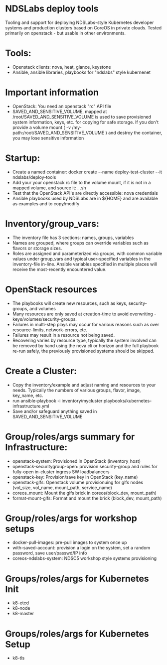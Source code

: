 # NDSLabs deploy tools
Tooling and support for deploying NDSLabs-style Kubernetes developer systems and production clusters based on CoreOS in private clouds.
Tested primarily on openstack - but usable in other environments.

# Tools:
  * Openstack clients: nova, heat, glance, keystone 
  * Ansible, ansible libraries, playbooks for "ndslabs" style kubernenet

# Important information
  * OpenStack:  You need an openstack "rc" API file
  * SAVED_AND_SENSITIVE_VOLUME, mapped at /root/SAVED_AND_SENSITIVE_VOLUME is used to save provisioned system information, keys, etc. for copying for safe storage.  If you don't provide a volume mount ( -v /my-path:/root/SAVED_AND_SENSITIVE_VOLUME ) and destroy the container, you may lose sensitive information

# Startup:
  * Create a named container:  docker create --name deploy-test-cluster --it ndslabs/deploy-tools 
  * Add your your openstack rc file to the volume mount, if it is not in a mapped volume, and source it: . <my-rc>.sh
  * Test that the OpenStack API's are directly accessible: nova credentials
  * Ansible playbooks used by NDSLabs are in ${HOME} and are available as examples and to copy/modify

# Inventory/group_vars:
  * The inventory file has 3 sections: names, groups, variables
  * Names are grouped, where groups can override variables such as flavors or storage sizes.
  * Roles are assigned and parameterized via groups, with common variable values under group_vars and typical user-specified variables in the inventory-file in-line.   Ansible variables specified in multiple places will receive the most-recently encountered value.

# OpenStack resources
  * The playbooks will create new resources, such as keys, security-groups, and volumes
  * Many resources are only saved at creation-time to avoid overwriting - keys/volumes/security-groups.
  * Failures in multi-step plays may occur for various reasons such as over resource-limits, network-errors, etc.
  * Failures may result in a resource not being saved.  
  * Recovering varies by resource type, typically the system involved can be removed by hand using the nova cli or horizon and the full playbook re-run safely, the previously provisioned systems should be skipped.

# Create a Cluster:
  * Copy the inventory/example and adjust naming and resources to your needs.   Typically the numbers of various groups, flavor, image, key_name, etc.    
  * run ansible-playbook -i inventory/mycluster playbooks/kubernetes-infrastructure.yml
  * Save and/or safeguard anything saved in SAVED_AND_SENSITIVE_VOLUME

# Group/roles/args summary for Infrastructure:
  * openstack-system: Provisioned in OpenStack (inventory_host)
  * openstack-securitygroup-open:   provision security-group and rules for fully-open in-cluster ingress SW loadbalancers
  * openstack-key:   Provision/save key in OpenStack (key_name)
  * openstack-glfs:   Openstack volume provisionuing for glfs nodes (vol_size, vol_name, mount_path, service_name)
  * coreos_mount: Mount the glfs brick in coreos(block_dev, mount_path)
  * format-mount-glfs:  Format and mount the brick (block_dev, mount_path)
# Group/roles/args for workshop setups
  * docker-pull-images:  pre-pull images to system once up
  * with-saved-account: provision a login on the system, set a random password, save user/passwd/IP info
  * coreos-ndslabs-system:  NDSC5 workshop style systems provisioning
# Groups/roles/args for Kubernetes Init
  * k8-etcd
  * k8-node
  * k8-master
# Groups/roles/args for Kubernetes Setup
  * k8-tls
